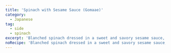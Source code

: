```yaml
---
title: 'Spinach with Sesame Sauce (Gomaae)'
category:
  - Japanese
tag:
  - side
  - spinach
excerpt: 'Blanched spinach dressed in a sweet and savory sesame sauce, made with ground sesame seeds, soy sauce, and sugar.'
noRecipe: 'Blanched spinach dressed in a sweet and savory sesame sauce, made with ground sesame seeds, soy sauce, and sugar.'
---
```


